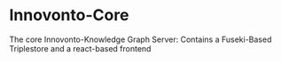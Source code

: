 # Innovonto-Core
The core Innovonto-Knowledge Graph Server: Contains a Fuseki-Based Triplestore and a react-based frontend
